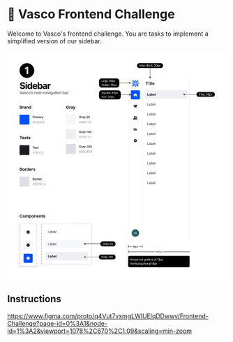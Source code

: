 # 🧩 Vasco Frontend Challenge

Welcome to Vasco's frontend challenge. You are tasks to implement a simplified version of our sidebar.

<img src="specs.jpg" alt="Specs" />

## Instructions

https://www.figma.com/proto/q4Vut7vxmgLWIUElqDDwwv/Frontend-Challenge?page-id=0%3A1&node-id=1%3A2&viewport=1078%2C670%2C1.09&scaling=min-zoom
